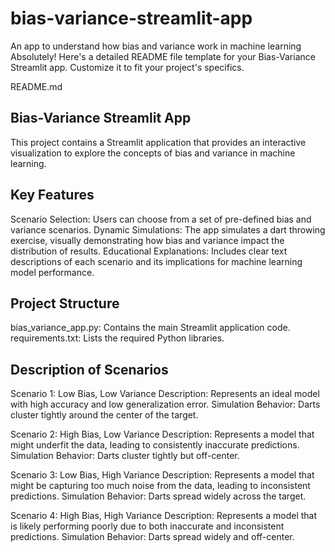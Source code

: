 # bias-variance-streamlit-app
An app to understand how bias and variance work in machine learning
Absolutely! Here's a detailed README file template for your Bias-Variance Streamlit app. Customize it to fit your project's specifics.

README.md

## Bias-Variance Streamlit App
This project contains a Streamlit application that provides an interactive visualization to explore the concepts of bias and variance in machine learning.

## Key Features
Scenario Selection: Users can choose from a set of pre-defined bias and variance scenarios.
Dynamic Simulations: The app simulates a dart throwing exercise, visually demonstrating how bias and variance impact the distribution of results.
Educational Explanations: Includes clear text descriptions of each scenario and its implications for machine learning model performance.

## Project Structure
bias_variance_app.py: Contains the main Streamlit application code.
requirements.txt: Lists the required Python libraries.

## Description of Scenarios
Scenario 1: Low Bias, Low Variance
Description: Represents an ideal model with high accuracy and low generalization error.
Simulation Behavior: Darts cluster tightly around the center of the target.

Scenario 2: High Bias, Low Variance
Description: Represents a model that might underfit the data, leading to consistently inaccurate predictions.
Simulation Behavior: Darts cluster tightly but off-center.

Scenario 3: Low Bias, High Variance
Description: Represents a model that might be capturing too much noise from the data, leading to inconsistent predictions.
Simulation Behavior: Darts spread widely across the target.

Scenario 4: High Bias, High Variance
Description: Represents a model that is likely performing poorly due to both inaccurate and inconsistent predictions.
Simulation Behavior: Darts spread widely and off-center.

